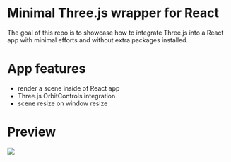 # Minimal Three.js wrapper for React

The goal of this repo is to showcase how to integrate Three.js into a React app with minimal efforts and without extra packages installed. 

# App features

- render a scene inside of React app
- Three.js OrbitControls integration
- scene resize on window resize

# Preview

<img src="https://user-images.githubusercontent.com/22643362/56453476-2aeba600-6354-11e9-8184-065f7eb9fd73.png">
